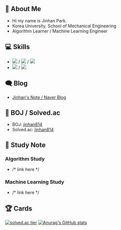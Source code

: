 ## 👋 About Me

- Hi my name is Jinhan Park.
- Korea University, School of Mechanical Engineering
- Algorithm Learner / Machine Learning Engineer

## 💻 Skills

- <img src="https://img.shields.io/badge/C-172B4D?style=flat&logo=C&logoColor=white"/> / <img src="https://img.shields.io/badge/C++-1E88E5?style=flat&logo=C%2B%2B&logoColor=white"/> / <img src="https://img.shields.io/badge/Python-3766AB?style=flat&logo=Python&logoColor=white"/>
- <img src="https://img.shields.io/badge/Git-F05032?style=flat&logo=Git&logoColor=white"/> / <img src="https://img.shields.io/badge/Mathematica-DD1100?style=flat&logo=Wolfram&logoColor=white"/>

## 🗨 Blog

- [Jinhan's Note / Naver Blog](https://blog.naver.com/jinhan814)

## 📃 BOJ / Solved.ac

- BOJ: [jinhan814](https://www.acmicpc.net/user/jinhan814)
- Solved.ac: [jinhan814](https://solved.ac/profile/jinhan814)

## 📁 Study Note

### Algorithm Study

- /* link here */

### Machine Learning Study

- /* link here */

## 🏆 Cards

[![solved.ac tier](http://mazassumnida.wtf/api/v2/generate_badge?boj=jinhan814)](https://solved.ac/jinhan814)
[![Anurag's GitHub stats](https://github-readme-stats.vercel.app/api?username=jinhan814)](https://github.com/anuraghazra/github-readme-stats)

